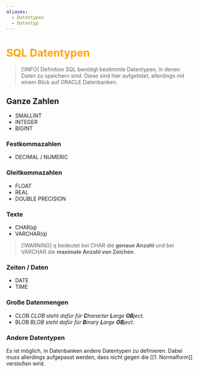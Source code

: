 ```yaml
---
aliases:
  - Datentypen
  - Datentyp
---
```

# <font color = "orange">SQL Datentypen</font>
>[!INFO] Definition
>SQL benötigt bestimmte Datentypen, in denen Daten zu speichern sind. Diese sind hier aufgelistet, allerdings mit einem Blick auf ORACLE Datenbanken.

## Ganze Zahlen
- SMALLINT
- INTEGER
- BIGINT
### Festkommazahlen
- DECIMAL / NUMERIC
### Gleitkommazahlen
- FLOAT
- REAL
- DOUBLE PRECISION
### Texte
- CHAR(q)
- VARCHAR(q)

>[!WARNING] q bedeutet bei CHAR die **genaue Anzahl** und bei VARCHAR die **maximale Anzahl von Zeichen**.
### Zeiten / Daten
- DATE
- TIME
### Große Datenmengen
- CLOB
	*CLOB steht dafür für **C**haracter **L**arge **OB**ject*.
- BLOB
	*BLOB steht dafür für **B**inary **L**arge **OB**ject*.
### Andere Datentypen
Es ist möglich, in Datenbanken andere Datentypen zu definieren. Dabei muss allerdings aufgepasst werden, dass nicht gegen die [[1. Normalform]] verstoßen wird.